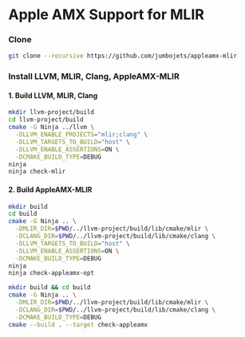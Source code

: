 # Apple AMX Support for MLIR

### Clone

```bash
git clone --recursive https://github.com/jumbojets/appleamx-mlir
```

### Install LLVM, MLIR, Clang, AppleAMX-MLIR

#### 1. Build LLVM, MLIR, Clang

```bash
mkdir llvm-project/build
cd llvm-project/build
cmake -G Ninja ../llvm \
  -DLLVM_ENABLE_PROJECTS="mlir;clang" \
  -DLLVM_TARGETS_TO_BUILD="host" \
  -DLLVM_ENABLE_ASSERTIONS=ON \
  -DCMAKE_BUILD_TYPE=DEBUG
ninja
ninja check-mlir
```

#### 2. Build AppleAMX-MLIR

```bash
mkdir build
cd build
cmake -G Ninja .. \
  -DMLIR_DIR=$PWD/../llvm-project/build/lib/cmake/mlir \
  -DCLANG_DIR=$PWD/../llvm-project/build/lib/cmake/clang \
  -DLLVM_TARGETS_TO_BUILD="host" \
  -DLLVM_ENABLE_ASSERTIONS=ON \
  -DCMAKE_BUILD_TYPE=DEBUG
ninja
ninja check-appleamx-opt
```

```bash
mkdir build && cd build
cmake -G Ninja .. \
  -DMLIR_DIR=$PWD/../llvm-project/build/lib/cmake/mlir \
  -DCLANG_DIR=$PWD/../llvm-project/build/lib/cmake/clang \
  -DCMAKE_BUILD_TYPE=DEBUG
cmake --build . --target check-appleamx
```
